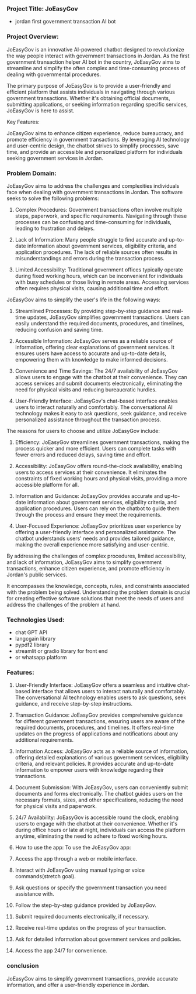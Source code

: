 
### Project Title: JoEasyGov
   - jordan first government transaction AI bot 

### Project Overview:


JoEasyGov is an innovative AI-powered chatbot designed to revolutionize the way people interact with government transactions in Jordan. As the first government transaction helper AI bot in the country, JoEasyGov aims to streamline and simplify the often complex and time-consuming process of dealing with governmental procedures.

The primary purpose of JoEasyGov is to provide a user-friendly and efficient platform that assists individuals in navigating through various government transactions. Whether it's obtaining official documents, submitting applications, or seeking information regarding specific services, JoEasyGov is here to assist.

Key Features:


JoEasyGov aims to enhance citizen experience, reduce bureaucracy, and promote efficiency in government transactions. By leveraging AI technology and user-centric design, the chatbot strives to simplify processes, save time, and provide an accessible and personalized platform for individuals seeking government services in Jordan.

### Problem Domain:

JoEasyGov aims to address the challenges and complexities individuals face when dealing with government transactions in Jordan. The software seeks to solve the following problems:

1. Complex Procedures: Government transactions often involve multiple steps, paperwork, and specific requirements. Navigating through these processes can be confusing and time-consuming for individuals, leading to frustration and delays.

2. Lack of Information: Many people struggle to find accurate and up-to-date information about government services, eligibility criteria, and application procedures. The lack of reliable sources often results in misunderstandings and errors during the transaction process.

3. Limited Accessibility: Traditional government offices typically operate during fixed working hours, which can be inconvenient for individuals with busy schedules or those living in remote areas. Accessing services often requires physical visits, causing additional time and effort.

JoEasyGov aims to simplify the user's life in the following ways:

1. Streamlined Processes: By providing step-by-step guidance and real-time updates, JoEasyGov simplifies government transactions. Users can easily understand the required documents, procedures, and timelines, reducing confusion and saving time.

2. Accessible Information: JoEasyGov serves as a reliable source of information, offering clear explanations of government services. It ensures users have access to accurate and up-to-date details, empowering them with knowledge to make informed decisions.

3. Convenience and Time Savings: The 24/7 availability of JoEasyGov allows users to engage with the chatbot at their convenience. They can access services and submit documents electronically, eliminating the need for physical visits and reducing bureaucratic hurdles.

4. User-Friendly Interface: JoEasyGov's chat-based interface enables users to interact naturally and comfortably. The conversational AI technology makes it easy to ask questions, seek guidance, and receive personalized assistance throughout the transaction process.

The reasons for users to choose and utilize JoEasyGov include:

1. Efficiency: JoEasyGov streamlines government transactions, making the process quicker and more efficient. Users can complete tasks with fewer errors and reduced delays, saving time and effort.

2. Accessibility: JoEasyGov offers round-the-clock availability, enabling users to access services at their convenience. It eliminates the constraints of fixed working hours and physical visits, providing a more accessible platform for all.

3. Information and Guidance: JoEasyGov provides accurate and up-to-date information about government services, eligibility criteria, and application procedures. Users can rely on the chatbot to guide them through the process and ensure they meet the requirements.

4. User-Focused Experience: JoEasyGov prioritizes user experience by offering a user-friendly interface and personalized assistance. The chatbot understands users' needs and provides tailored guidance, making the overall experience more satisfying and user-centric.

By addressing the challenges of complex procedures, limited accessibility, and lack of information, JoEasyGov aims to simplify government transactions, enhance citizen experience, and promote efficiency in Jordan's public services.


It encompasses the knowledge, concepts, rules, and constraints associated with the problem being solved. Understanding the problem domain is crucial for creating effective software solutions that meet the needs of users and address the challenges of the problem at hand.

### Technologies Used:
   - chat GPT API
   - langcgain library
   - pypdf2 library
   - streamlit or gradio library for front end 
   - or whatsapp platform 

### Features:
1. User-Friendly Interface: JoEasyGov offers a seamless and intuitive chat-based interface that allows users to interact naturally and comfortably. The conversational AI technology enables users to ask questions, seek guidance, and receive step-by-step instructions.

2. Transaction Guidance: JoEasyGov provides comprehensive guidance for different government transactions, ensuring users are aware of the required documents, procedures, and timelines. It offers real-time updates on the progress of applications and notifications about any additional requirements.

3. Information Access: JoEasyGov acts as a reliable source of information, offering detailed explanations of various government services, eligibility criteria, and relevant policies. It provides accurate and up-to-date information to empower users with knowledge regarding their transactions.

4. Document Submission: With JoEasyGov, users can conveniently submit documents and forms electronically. The chatbot guides users on the necessary formats, sizes, and other specifications, reducing the need for physical visits and paperwork.

5. 24/7 Availability: JoEasyGov is accessible round the clock, enabling users to engage with the chatbot at their convenience. Whether it's during office hours or late at night, individuals can access the platform anytime, eliminating the need to adhere to fixed working hours.

  
6. How to use the app:
To use the JoEasyGov app:

1. Access the app through a web or mobile interface.
2. Interact with JoEasyGov using manual typing or voice commands(stretch goal).
3. Ask questions or specify the government transaction you need assistance with.
4. Follow the step-by-step guidance provided by JoEasyGov.
5. Submit required documents electronically, if necessary.
6. Receive real-time updates on the progress of your transaction.
7. Ask for detailed information about government services and policies.
8. Access the app 24/7 for convenience.
 
 ### conclusion 
JoEasyGov aims to simplify government transactions, provide accurate information, and offer a user-friendly experience in Jordan.


 
